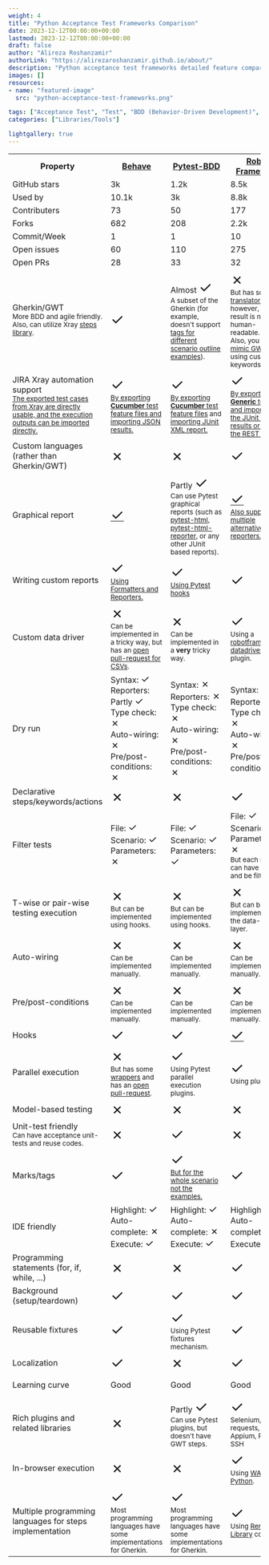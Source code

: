 ```yaml
---
weight: 4
title: "Python Acceptance Test Frameworks Comparison"
date: 2023-12-12T00:00:00+00:00
lastmod: 2023-12-12T00:00:00+00:00
draft: false
author: "Alireza Roshanzamir"
authorLink: "https://alirezaroshanzamir.github.io/about/"
description: "Python acceptance test frameworks detailed feature comparison"
images: []
resources:
- name: "featured-image"
  src: "python-acceptance-test-frameworks.png"

tags: ["Acceptance Test", "Test", "BDD (Behavior-Driven Development)", "Gherkin", "GWT (Given-When-Then)", "RobotFramework", "Behave", "Cucumber", "Continuous Delivery", "JIRA", "Xray", "ATDD", "Acceptance Test-Driven Development"]
categories: ["Libraries/Tools"]

lightgallery: true
---
```


<table>
  <tr>
    <th>Property</th>
    <th>
      <a href="https://behave.readthedocs.io">Behave</a>
    </th>
    <th>
      <a href="https://pytest-bdd.readthedocs.io">Pytest-BDD</a>
    </th>
    <th>
      <a href="https://robotframework.org">Robot Framework</a>
    </th>
    <th>Hamgam (proprietary)</th>
  </tr>
  <tr>
    <td>GitHub stars</td>
    <td>3k</td>
    <td>1.2k</td>
    <td>8.5k</td>
    <td>0</td>
  </tr>
  <tr>
    <td>Used by</td>
    <td>10.1k</td>
    <td>3k</td>
    <td>8.8k</td>
    <td>30</td>
  </tr>
  <tr>
    <td>Contributers</td>
    <td>73</td>
    <td>50</td>
    <td>177</td>
    <td>7</td>
  </tr>
  <tr>
    <td>Forks</td>
    <td>682</td>
    <td>208</td>
    <td>2.2k</td>
    <td>0</td>
  </tr>
  <tr>
    <td>Commit/Week</td>
    <td>1</td>
    <td>1</td>
    <td>10</td>
    <td>1</td>
  </tr>
  <tr>
    <td>Open issues</td>
    <td>60</td>
    <td>110</td>
    <td>275</td>
    <td>0</td>
  </tr>
  <tr>
    <td>Open PRs</td>
    <td>28</td>
    <td>33</td>
    <td>32</td>
    <td>0</td>
  </tr>
  <tr>
    <td>Gherkin/GWT<br>
      <small>More BDD and agile friendly. Also, can utilize Xray <a href="https://docs.getxray.app/display/XRAY/Automated+Steps+Library">steps library</a>.</small>
    </td>
    <td>
      <span style="font-size: 30px">✓</span>
    </td>
    <td>Almost <span style="font-size: 30px">✓</span>
      <br>
      <small>A subset of the Gherkin (for example, doesn't support <a href="https://github.com/pytest-dev/pytest-bdd/issues/411">tags for different scenario outline examples</a>).</small>
    </td>
    <td>
      <span style="font-size: 30px">✗</span>
      <br>
      <small>But has some <a href="https://pypi.org/project/gherkin2robotframework/">translators</a>, however, the result is not human-readable.</small>
      <br>
      <small>Also, you can <a href="https://robotframework.org/?tab=0&example=BDD-Example#getting-started">mimic GWT</a> using custom keywords.</small>
    </td>
    <td>
      <span style="font-size: 30px">✗</span>
      <br>
      <small>Currently, you can only write scenarios in a GWT manner.</small>
    </td>
  </tr>
  <tr>
    <td>JIRA Xray automation support<br>
      <small><a href="https://docs.getxray.app/display/XRAYCLOUD/TTT%3A+Automation">The exported test cases from Xray are directly usable, and the execution outputs can be imported directly.</a></small>
    </td>
    <td>
      <span style="font-size: 30px">✓</span>
      <br>
      <small><a href="https://docs.getxray.app/display/XRAYCLOUD/Testing+using+Behave+in+Python">By exporting <strong>Cucumber</strong> test feature files and importing JSON results.</a></small>
    </td>
    <td>
      <span style="font-size: 30px">✓</span>
      <br>
      <small><a href="https://docs.getxray.app/display/XRAYCLOUD/Generate+Cucumber+Features">By exporting <strong>Cucumber</strong> test feature files</a> and <a href="https://docs.getxray.app/display/XRAYCLOUD/Testing+using+pytest+in+Python">importing JUnit XML report.</a></small>
    </td>
    <td>
      <span style="font-size: 30px">✓</span>
      <br>
      <small><a href="https://docs.getxray.app/display/XRAYCLOUD/Testing+using+Robot+Framework+integration+in+Python+or+Java">By exporting <strong>Generic</strong> test files and importing the JUnit XML results or using the REST APIs.</a></small>
    </td>
    <td>
      <span style="font-size: 30px">✗</span>
    </td>
  </tr>
  <tr>
    <td>Custom languages (rather than Gherkin/GWT)</td>
    <td>
      <span style="font-size: 30px">✗</span>
    </td>
    <td>
      <span style="font-size: 30px">✗</span>
    </td>
    <td>
      <span style="font-size: 30px">✓</span>
    </td>
    <td>
      <span style="font-size: 30px">✓</span> (but only in Python)
    </td>
  </tr>
  <tr>
    <td>Graphical report</td>
    <td>
      <a href="https://github.com/behave-contrib/behave-html-formatter">
        <span style="font-size: 30px">✓</span>
      </a>
    </td>
    <td>Partly <span style="font-size: 30px">✓</span>
      <br>
      <small>Can use Pytest graphical reports (such as <a href="https://pypi.org/project/pytest-html/">pytest-html</a>, <a href="https://pypi.org/project/pytest-html-reporter/">pytest-html-reporter</a>, or any other JUnit based reports).</small>
    </td>
    <td>
      <a href="https://robotframework.org/robotframework/latest/images/screenshots.png">
        <span style="font-size: 30px">✓</span>
      </a>
      <br>
      <small>
        <a href="https://docs.robotframework.org/docs/reporting_alternatives">Also supports multiple alternative reporters.</a>
      </small>
    </td>
    <td>
      <span style="font-size: 30px">✓</span>
    </td>
  </tr>
  <tr>
    <td>Writing custom reports</td>
    <td>
      <span style="font-size: 30px">✓</span>
      <br>
      <small>
        <a href="https://behave.readthedocs.io/en/stable/formatters.html">Using Formatters and Reporters.</a>
      </small>
    </td>
    <td>
      <span style="font-size: 30px">✓</span>
      <br>
      <small>
        <a href="https://docs.pytest.org/en/latest/reference/reference.html#hook-reference">Using Pytest hooks</a>
      </small>
    </td>
    <td>
      <span style="font-size: 30px">✓</span>
    </td>
    <td>
      <span style="font-size: 30px">✓</span>
    </td>
  </tr>
  <tr>
    <td>Custom data driver</td>
    <td>
      <span style="font-size: 30px">✗</span>
      <br>
      <small>Can be implemented in a tricky way, but has an <a href="https://github.com/behave/behave/issues/622">open pull-request for CSVs</a>.</small>
    </td>
    <td>
      <span style="font-size: 30px">✗</span>
      <br>
      <small>Can be implemented in a <strong>very</strong> tricky way.</small>
    </td>
    <td>
      <span style="font-size: 30px">✓</span>
      <br>
      <small>Using a <a href="https://github.com/Snooz82/robotframework-datadriver">robotframework-datadriver</a> plugin.</small>
    </td>
    <td>
      <span style="font-size: 30px">✓</span>
    </td>
  </tr>
  <tr>
    <td>Dry run</td>
    <td>Syntax: <span style="font-size: 20px">✓</span>
      <br>Reporters: Partly <span style="font-size: 20px">✓</span>
      <br>Type check: <span style="font-size: 20px">✗</span>
      <br>Auto-wiring: <span style="font-size: 20px">✗</span>
      <br>Pre/post-conditions: <span style="font-size: 20px">✗</span>
    </td>
    <td>Syntax: <span style="font-size: 20px">✗</span>
      <br>Reporters: <span style="font-size: 20px">✗</span>
      <br>Type check: <span style="font-size: 20px">✗</span>
      <br>Auto-wiring: <span style="font-size: 20px">✗</span>
      <br>Pre/post-conditions: <span style="font-size: 20px">✗</span>
    </td>
    <td>Syntax: <span style="font-size: 20px">✓</span>
      <br>Reporters: <span style="font-size: 20px">✗</span>
      <br>Type check: <span style="font-size: 20px">✗</span>
      <br>Auto-wiring: <span style="font-size: 20px">✗</span>
      <br>Pre/post-conditions: <span style="font-size: 20px">✗</span>
    </td>
    <td>Syntax: <span style="font-size: 20px">✓</span>
      <br>Reporters: <span style="font-size: 20px">✓</span>
      <br>Type check: <span style="font-size: 20px">✓</span>
      <br>Auto-wiring: <span style="font-size: 20px">✓</span>
      <br>Pre/post-conditions: <span style="font-size: 20px">✓</span>
    </td>
  </tr>
  <tr>
    <td>Declarative steps/keywords/actions</td>
    <td>
      <span style="font-size: 30px">✗</span>
    </td>
    <td>
      <span style="font-size: 30px">✗</span>
    </td>
    <td>
      <span style="font-size: 30px">✓</span>
    </td>
    <td>
      <span style="font-size: 30px">✓</span>
    </td>
  </tr>
  <tr>
    <td>Filter tests</td>
    <td>File: <span style="font-size: 20px">✓</span>
      <br>Scenario: <span style="font-size: 20px">✓</span>
      <br>Parameters: <span style="font-size: 20px">✗</span>
    </td>
    <td>File: <span style="font-size: 20px">✓</span>
      <br>Scenario: <span style="font-size: 20px">✓</span>
      <br>Parameters: <span style="font-size: 20px">✓</span>
    </td>
    <td>File: <span style="font-size: 20px">✓</span>
      <br>Scenario: <span style="font-size: 20px">✓</span>
      <br>Parameters: <span style="font-size: 20px">✗</span>
      <br><small>But each record can have a name and be filtered.</small>
    </td>
    <td>File: <span style="font-size: 20px">✓</span>
      <br>Scenario: <span style="font-size: 20px">✓</span>
      <br>Parameters: <span style="font-size: 20px">✓</span>
    </td>
  </tr>
  <tr>
    <td>T-wise or pair-wise testing execution</td>
    <td>
      <span style="font-size: 30px">✗</span>
      <br>
      <small>But can be implemented using hooks.</small>
    </td>
    <td>
      <span style="font-size: 30px">✗</span>
      <br>
      <small>But can be implemented using hooks.</small>
    </td>
    <td>
      <span style="font-size: 30px">✗</span>
      <br>
      <small>But can be implemented in the data-driver layer.</small>
    </td>
    <td>
      <span style="font-size: 30px">✓</span>
    </td>
  </tr>
  <tr>
    <td>Auto-wiring</td>
    <td>
      <span style="font-size: 30px">✗</span>
      <br>
      <small>Can be implemented manually.</small>
    </td>
    <td>
      <span style="font-size: 30px">✗</span>
      <br>
      <small>Can be implemented manually.</small>
    </td>
    <td>
      <span style="font-size: 30px">✗</span>
      <br>
      <small>Can be implemented manually.</small>
    </td>
    <td>
      <span style="font-size: 30px">✓</span>
    </td>
  </tr>
  <tr>
    <td>Pre/post-conditions</td>
    <td>
      <span style="font-size: 30px">✗</span>
      <br>
      <small>Can be implemented manually.</small>
    </td>
    <td>
      <span style="font-size: 30px">✗</span>
      <br>
      <small>Can be implemented manually.</small>
    </td>
    <td>
      <span style="font-size: 30px">✗</span>
      <br>
      <small>Can be implemented manually.</small>
    </td>
    <td>
      <span style="font-size: 30px">✓</span>
    </td>
  </tr>
  <tr>
    <td>Hooks</td>
    <td>
      <span style="font-size: 30px">✓</span>
    </td>
    <td>
      <span style="font-size: 30px">✓</span>
    </td>
    <td>
      <a href="https://docs.robotframework.org/docs/extending_robot_framework/listeners_prerun_api/listeners">
        <span style="font-size: 30px">✓</span>
      </a>
    </td>
    <td>
      <span style="font-size: 30px">✓</span>
    </td>
  </tr>
  <tr>
    <td>Parallel execution</td>
    <td>
      <span style="font-size: 30px">✗</span>
      <br>
      <small>But has some <a href="https://github.com/hrcorval/behavex">wrappers</a> and has an <a href="https://github.com/behave/behave/pull/616">open pull-request</a>.</small>
    </td>
    <td>
      <span style="font-size: 30px">✓</span>
      <br>
      <small>Using Pytest parallel execution plugins.</small>
    </td>
    <td>
      <span style="font-size: 30px">✓</span>
      <br>
      <small>Using plugins.</small>
    </td>
    <td>
      <span style="font-size: 30px">✓</span>
      <br>
      <small>But only in a single process.</small>
    </td>
  </tr>
  <tr>
    <td>Model-based testing</td>
    <td>
      <span style="font-size: 30px">✗</span>
    </td>
    <td>
      <span style="font-size: 30px">✗</span>
    </td>
    <td>
      <span style="font-size: 30px">✗</span>
    </td>
    <td>
      <span style="font-size: 30px">✓</span>
    </td>
  </tr>
  <tr>
    <td> Unit-test friendly <br>
      <small>Can have acceptance unit-tests and reuse codes.</small>
    </td>
    <td>
      <span style="font-size: 30px">✗</span>
    </td>
    <td>
      <span style="font-size: 30px">✓</span>
    </td>
    <td>
      <span style="font-size: 30px">✗</span>
    </td>
    <td>
      <span style="font-size: 30px">✗</span>
    </td>
  </tr>
  <tr>
    <td>Marks/tags</td>
    <td>
      <span style="font-size: 30px">✓</span>
    </td>
    <td>
      <span style="font-size: 30px">✓</span>
      <br>
      <small>
        <a href="https://github.com/pytest-dev/pytest-bdd/issues/411">But for the whole scenario not the examples.</a>
      </small>
    </td>
    <td>
      <span style="font-size: 30px">✓</span>
    </td>
    <td>
      <span style="font-size: 30px">✓</span>
      <br>
      <small>But for the whole scenario not the examples.</small>
    </td>
  </tr>
  <tr>
    <td>IDE friendly</td>
    <td>Highlight: <span style="font-size: 20px">✓</span>
      <br>Auto-complete: <span style="font-size: 20px">✗</span>
      <br>Execute: <span style="font-size: 20px">✓</span>
    </td>
    <td>Highlight: <span style="font-size: 20px">✓</span>
      <br>Auto-complete: <span style="font-size: 20px">✗</span>
      <br>Execute: <span style="font-size: 20px">✓</span>
    </td>
    <td>Highlight: <span style="font-size: 20px">✓</span>
      <br>Auto-complete: <span style="font-size: 20px">✓</span>
      <br>Execute: <span style="font-size: 20px">✓</span>
    </td>
    <td>Highlight: <span style="font-size: 20px">✓</span>
      <br>Auto-complete: <span style="font-size: 20px">✓</span>
      <br>Execute: <span style="font-size: 20px">✗</span>
    </td>
  </tr>
  <tr>
    <td>Programming statements (for, if, while, ...)</td>
    <td>
      <span style="font-size: 30px">✗</span>
    </td>
    <td>
      <span style="font-size: 30px">✗</span>
    </td>
    <td>
      <span style="font-size: 30px">✓</span>
    </td>
    <td>
      <span style="font-size: 30px">✓</span>
    </td>
  </tr>
  <tr>
    <td>Background (setup/teardown)</td>
    <td>
      <span style="font-size: 30px">✓</span>
    </td>
    <td>
      <span style="font-size: 30px">✓</span>
    </td>
    <td>
      <span style="font-size: 30px">✓</span>
    </td>
    <td>
      <span style="font-size: 30px">✗</span>
    </td>
  </tr>
  <tr>
    <td>Reusable fixtures</td>
    <td>
      <span style="font-size: 30px">✓</span>
    </td>
    <td>
      <span style="font-size: 30px">✓</span>
      <br>
      <small>Using Pytest fixtures mechanism.</small>
    </td>
    <td>
      <span style="font-size: 30px">✓</span>
    </td>
    <td>
      <span style="font-size: 30px">✓</span>
    </td>
  </tr>
  <tr>
    <td>Localization</td>
    <td>
      <span style="font-size: 30px">✓</span>
    </td>
    <td>
      <span style="font-size: 30px">✗</span>
    </td>
    <td>
      <span style="font-size: 30px">✓</span>
    </td>
    <td>
      <span style="font-size: 30px">✗</span>
    </td>
  </tr>
  <tr>
    <td>Learning curve</td>
    <td>Good</td>
    <td>Good</td>
    <td>Good</td>
    <td>Normal (for scenarios)</td>
  </tr>
  <tr>
    <td>Rich plugins and related libraries</td>
    <td>
      <span style="font-size: 30px">✗</span>
    </td>
    <td>
      Partly <span style="font-size: 30px">✓</span>
      <br>
      <small>Can use Pytest plugins, but doesn't have GWT steps.</small>
    </td>
    <td>
      <span style="font-size: 30px">✓</span>
      <br>
      <small>Selenium, HTTP requests, Appium, REST, SSH</small>
    </td>
    <td>
      <span style="font-size: 30px">✗</span>
    </td>
  </tr>
  <tr>
    <td>In-browser execution</td>
    <td>
      <span style="font-size: 30px">✗</span>
    </td>
    <td>
      <span style="font-size: 30px">✗</span>
    </td>
    <td>
      <span style="font-size: 30px">✓</span>
      <br>
      <small>Using <a href="https://pyodide.org/en/stable/">WASM Python</a>.</small>
    </td>
    <td>
      <span style="font-size: 30px">✗</span>
    </td>
  </tr>
  <tr>
    <td>Multiple programming languages for steps implementation</td>
    <td>
      <span style="font-size: 30px">✓</span>
      <br>
      <small>Most programming languages have some implementations for Gherkin.</small>
    </td>
    <td>
      <span style="font-size: 30px">✓</span>
      <br>
      <small>Most programming languages have some implementations for Gherkin.</small>
    </td>
    <td>
      <span style="font-size: 30px">✓</span>
      <br>
      <small>Using <a href="https://robotframework.org/robotframework/latest/RobotFrameworkUserGuide.html#remote-library-interface">Remote Library</a> concept.</small>
    </td>
    <td>
      <span style="font-size: 30px">✗</span>
      <br>
      <small>It only supports Python.</small>
    </td>
  </tr>
</table>
